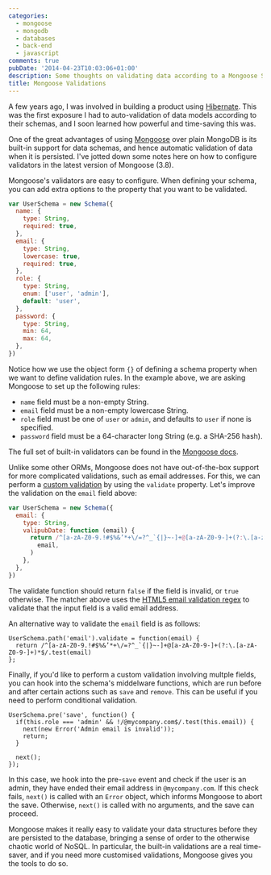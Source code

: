 ```yaml
---
categories:
  - mongoose
  - mongodb
  - databases
  - back-end
  - javascript
comments: true
pubDate: '2014-04-23T10:03:06+01:00'
description: Some thoughts on validating data according to a Mongoose Schema.
title: Mongoose Validations
---
```


A few years ago, I was involved in building a product using [Hibernate](http://hibernate.org/orm/). This was the first exposure I had to auto-validation of data models according to their schemas, and I soon learned how powerful and time-saving this was.

One of the great advantages of using [Mongoose](http://mongoosejs.com) over plain MongoDB is its built-in support for data schemas, and hence automatic validation of data when it is persisted. I've jotted down some notes here on how to configure validators in the latest version of Mongoose (3.8).

Mongoose's validators are easy to configure. When defining your schema, you can add extra options to the property that you want to be validated.

```js
var UserSchema = new Schema({
  name: {
    type: String,
    required: true,
  },
  email: {
    type: String,
    lowercase: true,
    required: true,
  },
  role: {
    type: String,
    enum: ['user', 'admin'],
    default: 'user',
  },
  password: {
    type: String,
    min: 64,
    max: 64,
  },
})
```

Notice how we use the object form `{}` of defining a schema property when we want to define validation rules. In the example above, we are asking Mongoose to set up the following rules:

- `name` field must be a non-empty String.
- `email` field must be a non-empty lowercase String.
- `role` field must be one of `user` or `admin`, and defaults to `user` if none is specified.
- `password` field must be a 64-character long String (e.g. a SHA-256 hash).

The full set of built-in validators can be found in the [Mongoose docs](http://mongoosejs.com/docs/validation.html).

Unlike some other ORMs, Mongoose does not have out-of-the-box support for more complicated validations, such as email addresses. For this, we can perform a [custom validation](http://mongoosejs.com/docs/api.html#schematype_SchemaType-validate) by using the `validate` property. Let's improve the validation on the `email` field above:

```js
var UserSchema = new Schema({
  email: {
    type: String,
    valipubDate: function (email) {
      return /^[a-zA-Z0-9.!#$%&’*+\/=?^_`{|}~-]+@[a-zA-Z0-9-]+(?:\.[a-zA-Z0-9-]+)*$/.test(
        email,
      )
    },
  },
})
```

The validate function should return `false` if the field is invalid, or `true` otherwise. The matcher above uses the [HTML5 email validation regex](http://www.w3.org/TR/html-markup/input.email.html) to validate that the input field is a valid email address.

An alternative way to validate the `email` field is as follows:

```
UserSchema.path('email').validate = function(email) {
  return /^[a-zA-Z0-9.!#$%&’*+\/=?^_`{|}~-]+@[a-zA-Z0-9-]+(?:\.[a-zA-Z0-9-]+)*$/.test(email)
};
```

Finally, if you'd like to perform a custom validation involving multple fields, you can hook into the schema's middelware functions, which are run before and after certain actions such as `save` and `remove`. This can be useful if you need to perform conditional validation.

```
UserSchema.pre('save', function() {
  if(this.role === 'admin' && !/@mycompany.com$/.test(this.email)) {
    next(new Error('Admin email is invalid'));
    return;
  }

  next();
});
```

In this case, we hook into the pre-`save` event and check if the user is an admin, they have ended their email address in `@mycompany.com`. If this check fails, `next()` is called with an `Error` object, which informs Mongoose to abort the save. Otherwise, `next()` is called with no arguments, and the save can proceed.

Mongoose makes it really easy to validate your data structures before they are persisted to the database, bringing a sense of order to the otherwise chaotic world of NoSQL. In particular, the built-in validations are a real time-saver, and if you need more customised validations, Mongoose gives you the tools to do so.
